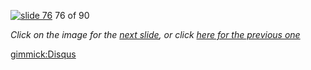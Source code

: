[![slide 76](https://dl.dropboxusercontent.com/u/2977490/presentations/cookbook/img76.jpg)](77.md)
76 of 90

_Click on the image for the [next slide](77.md), or click [here for the previous one](75.md)_

[gimmick:Disqus](theodox-github)